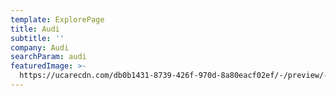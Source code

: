 ```yaml
---
template: ExplorePage
title: Audi
subtitle: ''
company: Audi
searchParam: audi
featuredImage: >-
  https://ucarecdn.com/db0b1431-8739-426f-970d-8a80eacf02ef/-/preview/-/rotate/270/
---
```


